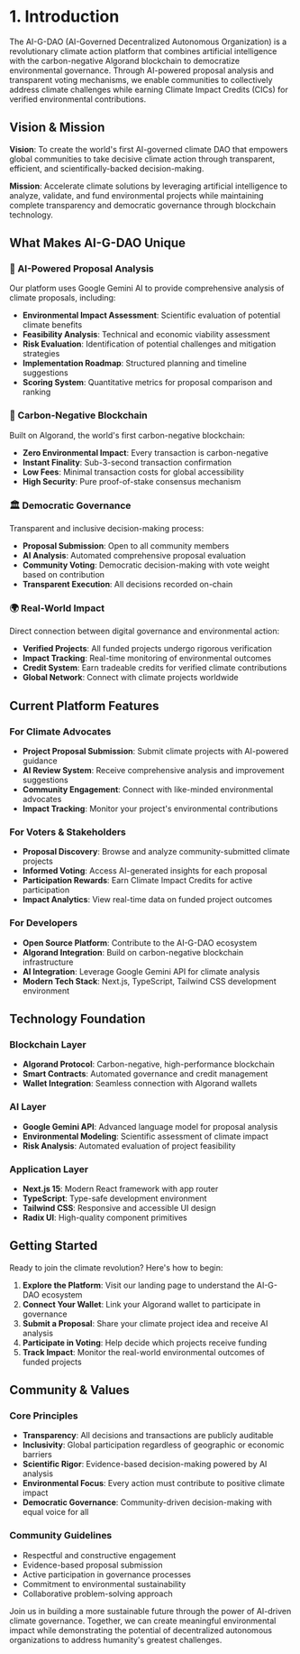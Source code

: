 # 1. Introduction

The AI-G-DAO (AI-Governed Decentralized Autonomous Organization) is a revolutionary climate action platform that combines artificial intelligence with the carbon-negative Algorand blockchain to democratize environmental governance. Through AI-powered proposal analysis and transparent voting mechanisms, we enable communities to collectively address climate challenges while earning Climate Impact Credits (CICs) for verified environmental contributions.

## Vision & Mission

**Vision**: To create the world's first AI-governed climate DAO that empowers global communities to take decisive climate action through transparent, efficient, and scientifically-backed decision-making.

**Mission**: Accelerate climate solutions by leveraging artificial intelligence to analyze, validate, and fund environmental projects while maintaining complete transparency and democratic governance through blockchain technology.

## What Makes AI-G-DAO Unique

### 🧠 AI-Powered Proposal Analysis
Our platform uses Google Gemini AI to provide comprehensive analysis of climate proposals, including:
- **Environmental Impact Assessment**: Scientific evaluation of potential climate benefits
- **Feasibility Analysis**: Technical and economic viability assessment
- **Risk Evaluation**: Identification of potential challenges and mitigation strategies
- **Implementation Roadmap**: Structured planning and timeline suggestions
- **Scoring System**: Quantitative metrics for proposal comparison and ranking

### 🔗 Carbon-Negative Blockchain
Built on Algorand, the world's first carbon-negative blockchain:
- **Zero Environmental Impact**: Every transaction is carbon-negative
- **Instant Finality**: Sub-3-second transaction confirmation
- **Low Fees**: Minimal transaction costs for global accessibility
- **High Security**: Pure proof-of-stake consensus mechanism

### 🏛️ Democratic Governance
Transparent and inclusive decision-making process:
- **Proposal Submission**: Open to all community members
- **AI Analysis**: Automated comprehensive proposal evaluation
- **Community Voting**: Democratic decision-making with vote weight based on contribution
- **Transparent Execution**: All decisions recorded on-chain

### 🌍 Real-World Impact
Direct connection between digital governance and environmental action:
- **Verified Projects**: All funded projects undergo rigorous verification
- **Impact Tracking**: Real-time monitoring of environmental outcomes
- **Credit System**: Earn tradeable credits for verified climate contributions
- **Global Network**: Connect with climate projects worldwide

## Current Platform Features

### For Climate Advocates
- **Project Proposal Submission**: Submit climate projects with AI-powered guidance
- **AI Review System**: Receive comprehensive analysis and improvement suggestions
- **Community Engagement**: Connect with like-minded environmental advocates
- **Impact Tracking**: Monitor your project's environmental contributions

### For Voters & Stakeholders
- **Proposal Discovery**: Browse and analyze community-submitted climate projects
- **Informed Voting**: Access AI-generated insights for each proposal
- **Participation Rewards**: Earn Climate Impact Credits for active participation
- **Impact Analytics**: View real-time data on funded project outcomes

### For Developers
- **Open Source Platform**: Contribute to the AI-G-DAO ecosystem
- **Algorand Integration**: Build on carbon-negative blockchain infrastructure
- **AI Integration**: Leverage Google Gemini API for climate analysis
- **Modern Tech Stack**: Next.js, TypeScript, Tailwind CSS development environment

## Technology Foundation

### Blockchain Layer
- **Algorand Protocol**: Carbon-negative, high-performance blockchain
- **Smart Contracts**: Automated governance and credit management
- **Wallet Integration**: Seamless connection with Algorand wallets

### AI Layer
- **Google Gemini API**: Advanced language model for proposal analysis
- **Environmental Modeling**: Scientific assessment of climate impact
- **Risk Analysis**: Automated evaluation of project feasibility

### Application Layer
- **Next.js 15**: Modern React framework with app router
- **TypeScript**: Type-safe development environment
- **Tailwind CSS**: Responsive and accessible UI design
- **Radix UI**: High-quality component primitives

## Getting Started

Ready to join the climate revolution? Here's how to begin:

1. **Explore the Platform**: Visit our landing page to understand the AI-G-DAO ecosystem
2. **Connect Your Wallet**: Link your Algorand wallet to participate in governance
3. **Submit a Proposal**: Share your climate project idea and receive AI analysis
4. **Participate in Voting**: Help decide which projects receive funding
5. **Track Impact**: Monitor the real-world environmental outcomes of funded projects

## Community & Values

### Core Principles
- **Transparency**: All decisions and transactions are publicly auditable
- **Inclusivity**: Global participation regardless of geographic or economic barriers
- **Scientific Rigor**: Evidence-based decision-making powered by AI analysis
- **Environmental Focus**: Every action must contribute to positive climate impact
- **Democratic Governance**: Community-driven decision-making with equal voice for all

### Community Guidelines
- Respectful and constructive engagement
- Evidence-based proposal submission
- Active participation in governance processes
- Commitment to environmental sustainability
- Collaborative problem-solving approach

Join us in building a more sustainable future through the power of AI-driven climate governance. Together, we can create meaningful environmental impact while demonstrating the potential of decentralized autonomous organizations to address humanity's greatest challenges.